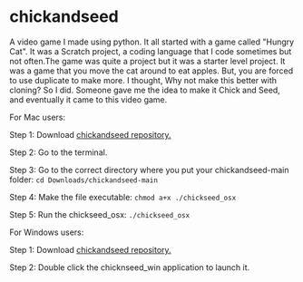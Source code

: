 # chickandseed
A video game I made using python.
It all started with a game called "Hungry Cat".
It was a Scratch project, a coding language that I code sometimes but not often.The game was quite a project but it was a starter level project.
It was a game that you move the cat around to eat apples. But, you are forced to use duplicate to make more.
I thought, Why not make this better with cloning?
So I did.
Someone gave me the idea to make it Chick and Seed, and eventually it came to this video game. 

For Mac users:

Step 1: Download [chickandseed repository.](https://github.com/ghostypeeps148/chickandseed)

Step 2: Go to the terminal.

Step 3: Go to the correct directory where you put your chickandseed-main folder: ```cd Downloads/chickandseed-main```

Step 4: Make the file executable: ```chmod a+x ./chickseed_osx```

Step 5: Run the chickseed_osx: ```./chickseed_osx```

For Windows users:

Step 1: Download [chickandseed repository.](https://github.com/ghostypeeps148/chickandseed)

Step 2: Double click the chicknseed_win application to launch it.

